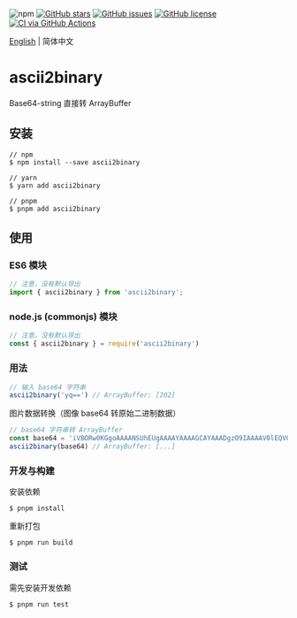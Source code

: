 ![npm](https://img.shields.io/npm/v/ascii2binary) [![GitHub stars](https://img.shields.io/github/stars/5102a/ascii2binary)](https://github.com/5102a/ascii2binary/stargazers) [![GitHub issues](https://img.shields.io/github/issues/5102a/ascii2binary)](https://github.com/5102a/ascii2binary/issues) [![GitHub license](https://img.shields.io/github/license/5102a/ascii2binary)](https://github.com/5102a/ascii2binary/blob/main/LICENSE) [![CI via GitHub Actions](https://github.com/5102a/ascii2binary/actions/workflows/main.yml/badge.svg)](https://github.com/5102a/ascii2binary/actions/workflows/main.yml)

[English](README.md) | 简体中文

# ascii2binary

Base64-string 直接转 ArrayBuffer

## 安装

```shell
// npm
$ npm install --save ascii2binary

// yarn
$ yarn add ascii2binary

// pnpm
$ pnpm add ascii2binary
```

## 使用

### ES6 模块

```javascript
// 注意，没有默认导出
import { ascii2binary } from 'ascii2binary';
```

### node.js (commonjs) 模块

```javascript
// 注意，没有默认导出
const { ascii2binary } = require('ascii2binary')
```

### 用法

```javascript
// 输入 base64 字符串
ascii2binary('yq==') // ArrayBuffer: [202]
```

图片数据转换（图像 base64 转原始二进制数据）

```javascript
// base64 字符串转 ArrayBuffer
const base64 = 'iVBORw0KGgoAAAANSUhEUgAAAAYAAAAGCAYAAADgzO9IAAAAV0lEQVQImWP8DwQMWAATjPFkZztDuLUBg5pJBEP1+vsMjGAdj1YyhHu0M5yHq5eG6njzFEkQBJ5CJUSkGQxRJKQZGP5DweMdbf/DrPT/qxqH/69ad+8/AGWjJsYqydAgAAAAAElFTkSuQmCC'
ascii2binary(base64) // ArrayBuffer: [...]
```

### 开发与构建

安装依赖

```shell
$ pnpm install
```

重新打包

```shell
$ pnpm run build
```

### 测试

需先安装开发依赖

```shell
$ pnpm run test
```